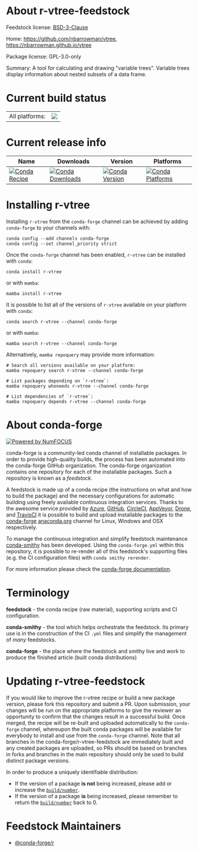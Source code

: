 About r-vtree-feedstock
=======================

Feedstock license: [BSD-3-Clause](https://github.com/conda-forge/r-vtree-feedstock/blob/main/LICENSE.txt)

Home: https://github.com/nbarrowman/vtree, https://nbarrowman.github.io/vtree

Package license: GPL-3.0-only

Summary: A tool for calculating and drawing "variable trees". Variable trees display information about nested subsets of a data frame.

Current build status
====================


<table><tr><td>All platforms:</td>
    <td>
      <a href="https://dev.azure.com/conda-forge/feedstock-builds/_build/latest?definitionId=10990&branchName=main">
        <img src="https://dev.azure.com/conda-forge/feedstock-builds/_apis/build/status/r-vtree-feedstock?branchName=main">
      </a>
    </td>
  </tr>
</table>

Current release info
====================

| Name | Downloads | Version | Platforms |
| --- | --- | --- | --- |
| [![Conda Recipe](https://img.shields.io/badge/recipe-r--vtree-green.svg)](https://anaconda.org/conda-forge/r-vtree) | [![Conda Downloads](https://img.shields.io/conda/dn/conda-forge/r-vtree.svg)](https://anaconda.org/conda-forge/r-vtree) | [![Conda Version](https://img.shields.io/conda/vn/conda-forge/r-vtree.svg)](https://anaconda.org/conda-forge/r-vtree) | [![Conda Platforms](https://img.shields.io/conda/pn/conda-forge/r-vtree.svg)](https://anaconda.org/conda-forge/r-vtree) |

Installing r-vtree
==================

Installing `r-vtree` from the `conda-forge` channel can be achieved by adding `conda-forge` to your channels with:

```
conda config --add channels conda-forge
conda config --set channel_priority strict
```

Once the `conda-forge` channel has been enabled, `r-vtree` can be installed with `conda`:

```
conda install r-vtree
```

or with `mamba`:

```
mamba install r-vtree
```

It is possible to list all of the versions of `r-vtree` available on your platform with `conda`:

```
conda search r-vtree --channel conda-forge
```

or with `mamba`:

```
mamba search r-vtree --channel conda-forge
```

Alternatively, `mamba repoquery` may provide more information:

```
# Search all versions available on your platform:
mamba repoquery search r-vtree --channel conda-forge

# List packages depending on `r-vtree`:
mamba repoquery whoneeds r-vtree --channel conda-forge

# List dependencies of `r-vtree`:
mamba repoquery depends r-vtree --channel conda-forge
```


About conda-forge
=================

[![Powered by
NumFOCUS](https://img.shields.io/badge/powered%20by-NumFOCUS-orange.svg?style=flat&colorA=E1523D&colorB=007D8A)](https://numfocus.org)

conda-forge is a community-led conda channel of installable packages.
In order to provide high-quality builds, the process has been automated into the
conda-forge GitHub organization. The conda-forge organization contains one repository
for each of the installable packages. Such a repository is known as a *feedstock*.

A feedstock is made up of a conda recipe (the instructions on what and how to build
the package) and the necessary configurations for automatic building using freely
available continuous integration services. Thanks to the awesome service provided by
[Azure](https://azure.microsoft.com/en-us/services/devops/), [GitHub](https://github.com/),
[CircleCI](https://circleci.com/), [AppVeyor](https://www.appveyor.com/),
[Drone](https://cloud.drone.io/welcome), and [TravisCI](https://travis-ci.com/)
it is possible to build and upload installable packages to the
[conda-forge](https://anaconda.org/conda-forge) [anaconda.org](https://anaconda.org/)
channel for Linux, Windows and OSX respectively.

To manage the continuous integration and simplify feedstock maintenance
[conda-smithy](https://github.com/conda-forge/conda-smithy) has been developed.
Using the ``conda-forge.yml`` within this repository, it is possible to re-render all of
this feedstock's supporting files (e.g. the CI configuration files) with ``conda smithy rerender``.

For more information please check the [conda-forge documentation](https://conda-forge.org/docs/).

Terminology
===========

**feedstock** - the conda recipe (raw material), supporting scripts and CI configuration.

**conda-smithy** - the tool which helps orchestrate the feedstock.
                   Its primary use is in the construction of the CI ``.yml`` files
                   and simplify the management of *many* feedstocks.

**conda-forge** - the place where the feedstock and smithy live and work to
                  produce the finished article (built conda distributions)


Updating r-vtree-feedstock
==========================

If you would like to improve the r-vtree recipe or build a new
package version, please fork this repository and submit a PR. Upon submission,
your changes will be run on the appropriate platforms to give the reviewer an
opportunity to confirm that the changes result in a successful build. Once
merged, the recipe will be re-built and uploaded automatically to the
`conda-forge` channel, whereupon the built conda packages will be available for
everybody to install and use from the `conda-forge` channel.
Note that all branches in the conda-forge/r-vtree-feedstock are
immediately built and any created packages are uploaded, so PRs should be based
on branches in forks and branches in the main repository should only be used to
build distinct package versions.

In order to produce a uniquely identifiable distribution:
 * If the version of a package **is not** being increased, please add or increase
   the [``build/number``](https://docs.conda.io/projects/conda-build/en/latest/resources/define-metadata.html#build-number-and-string).
 * If the version of a package **is** being increased, please remember to return
   the [``build/number``](https://docs.conda.io/projects/conda-build/en/latest/resources/define-metadata.html#build-number-and-string)
   back to 0.

Feedstock Maintainers
=====================

* [@conda-forge/r](https://github.com/orgs/conda-forge/teams/r/)

